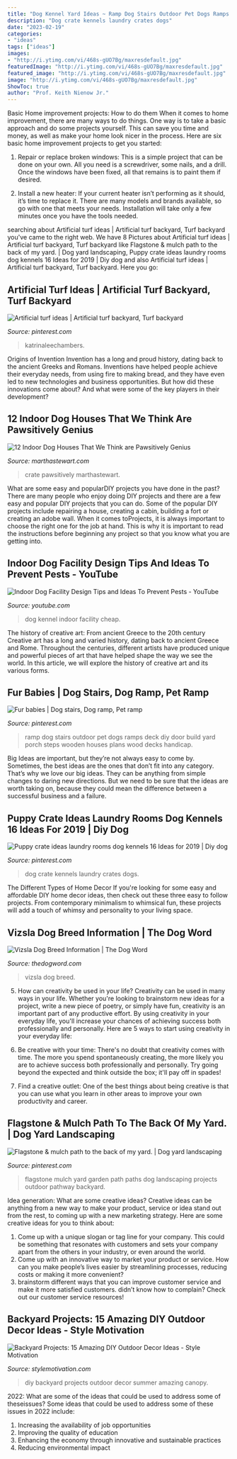 ```yaml
---
title: "Dog Kennel Yard Ideas ~ Ramp Dog Stairs Outdoor Pet Dogs Ramps Deck Diy Door Build Yard Porch Steps Wooden Houses Plans Wood Decks Handicap"
description: "Dog crate kennels laundry crates dogs"
date: "2023-02-19"
categories:
- "ideas"
tags: ["ideas"]
images:
- "http://i.ytimg.com/vi/468s-gUO7Bg/maxresdefault.jpg"
featuredImage: "http://i.ytimg.com/vi/468s-gUO7Bg/maxresdefault.jpg"
featured_image: "http://i.ytimg.com/vi/468s-gUO7Bg/maxresdefault.jpg"
image: "http://i.ytimg.com/vi/468s-gUO7Bg/maxresdefault.jpg"
ShowToc: true
author: "Prof. Keith Nienow Jr."
---
```



Basic Home improvement projects: How to do them
When it comes to home improvement, there are many ways to do things. One way is to take a basic approach and do some projects yourself. This can save you time and money, as well as make your home look nicer in the process. Here are six basic home improvement projects to get you started:
1) Repair or replace broken windows: This is a simple project that can be done on your own. All you need is a screwdriver, some nails, and a drill. Once the windows have been fixed, all that remains is to paint them if desired.

2) Install a new heater: If your current heater isn’t performing as it should, it’s time to replace it. There are many models and brands available, so go with one that meets your needs. Installation will take only a few minutes once you have the tools needed.

	

		
searching about Artificial turf ideas | Artificial turf backyard, Turf backyard you've came to the right web. We have 8 Pictures about Artificial turf ideas | Artificial turf backyard, Turf backyard like Flagstone &amp; mulch path to the back of my yard. | Dog yard landscaping, Puppy crate ideas laundry rooms dog kennels 16 Ideas for 2019 | Diy dog and also Artificial turf ideas | Artificial turf backyard, Turf backyard. Here you go:
		
    
## Artificial Turf Ideas | Artificial Turf Backyard, Turf Backyard

<img loading=lazy src="https://i.pinimg.com/736x/d9/d7/f5/d9d7f5eaebd21db43fe81770c49ca7c2.jpg" onerror="this.onerror=null;this.src='https://tse1.mm.bing.net/th?id=OIP.XxVQX512RVisaVp51TBmQgHaHa&amp;pid=15.1';" alt="Artificial turf ideas | Artificial turf backyard, Turf backyard">

_Source: pinterest.com_

>katrinaleechambers. 

	

Origins of Invention
Invention has a long and proud history, dating back to the ancient Greeks and Romans. Inventions have helped people achieve their everyday needs, from using fire to making bread, and they have even led to new technologies and business opportunities. But how did these innovations come about? And what were some of the key players in their development?

    
## 12 Indoor Dog Houses That We Think Are Pawsitively Genius

<img loading=lazy src="http://assets.marthastewart.com/styles/wmax-1500/d24/indoor-dog-house-kitchen/indoor-dog-house-kitchen_horiz.jpg?itok=T7r4kyjr" onerror="this.onerror=null;this.src='https://tse1.mm.bing.net/th?id=OIP.lwoe0VG4nC4iSiyg-v5eqAHaEK&amp;pid=15.1';" alt="12 Indoor Dog Houses That We Think are Pawsitively Genius">

_Source: marthastewart.com_

>crate pawsitively marthastewart. 

	

What are some easy and popularDIY projects you have done in the past?
There are many people who enjoy doing DIY projects and there are a few easy and popular DIY projects that you can do. Some of the popular DIY projects include repairing a house, creating a cabin, building a fort or creating an adobe wall. When it comes toProjects, it is always important to choose the right one for the job at hand. This is why it is important to read the instructions before beginning any project so that you know what you are getting into.

    
## Indoor Dog Facility Design Tips And Ideas To Prevent Pests - YouTube

<img loading=lazy src="http://i.ytimg.com/vi/468s-gUO7Bg/maxresdefault.jpg" onerror="this.onerror=null;this.src='https://tse2.mm.bing.net/th?id=OIP.zqzJ_Ra9lWx0WG-fT2eZPgHaEK&amp;pid=15.1';" alt="Indoor Dog Facility Design Tips and Ideas To Prevent Pests - YouTube">

_Source: youtube.com_

>dog kennel indoor facility cheap. 

	

The history of creative art: From ancient Greece to the 20th century
Creative art has a long and varied history, dating back to ancient Greece and Rome. Throughout the centuries, different artists have produced unique and powerful pieces of art that have helped shape the way we see the world. In this article, we will explore the history of creative art and its various forms.

    
## Fur Babies | Dog Stairs, Dog Ramp, Pet Ramp

<img loading=lazy src="https://i.pinimg.com/736x/50/96/8c/50968c5b25e46f332503a64ada06fc55.jpg" onerror="this.onerror=null;this.src='https://tse2.mm.bing.net/th?id=OIP.KiW4E0LjRmpXaiPRM3bWAwHaJ3&amp;pid=15.1';" alt="Fur babies | Dog stairs, Dog ramp, Pet ramp">

_Source: pinterest.com_

>ramp dog stairs outdoor pet dogs ramps deck diy door build yard porch steps wooden houses plans wood decks handicap. 

	

Big Ideas are important, but they’re not always easy to come by. Sometimes, the best ideas are the ones that don’t fit into any category. That’s why we love our big ideas. They can be anything from simple changes to daring new directions. But we need to be sure that the ideas are worth taking on, because they could mean the difference between a successful business and a failure.

    
## Puppy Crate Ideas Laundry Rooms Dog Kennels 16 Ideas For 2019 | Diy Dog

<img loading=lazy src="https://i.pinimg.com/736x/06/32/06/0632065e8e822be2d9fd40b15199faec.jpg" onerror="this.onerror=null;this.src='https://tse1.mm.bing.net/th?id=OIP.kKqgelYnLeIccKo99WpPcAAAAA&amp;pid=15.1';" alt="Puppy crate ideas laundry rooms dog kennels 16 Ideas for 2019 | Diy dog">

_Source: pinterest.com_

>dog crate kennels laundry crates dogs. 

	

The Different Types of Home Decor
If you're looking for some easy and affordable DIY home decor ideas, then check out these three easy to follow projects. From contemporary minimalism to whimsical fun, these projects will add a touch of whimsy and personality to your living space.

    
## Vizsla Dog Breed Information | The Dog Word

<img loading=lazy src="https://www.thedogword.com/application/files/8015/5244/0001/Vizsla1.jpg" onerror="this.onerror=null;this.src='https://tse1.mm.bing.net/th?id=OIP.VGdAkfOC_Ysvfl-qgvP5AQHaJ4&amp;pid=15.1';" alt="Vizsla Dog Breed Information | The Dog Word">

_Source: thedogword.com_

>vizsla dog breed. 

	

5. How can creativity be used in your life?
Creativity can be used in many ways in your life. Whether you're looking to brainstorm new ideas for a project, write a new piece of poetry, or simply have fun, creativity is an important part of any productive effort. By using creativity in your everyday life, you'll increase your chances of achieving success both professionally and personally. Here are 5 ways to start using creativity in your everyday life:
1. Be creative with your time: There's no doubt that creativity comes with time. The more you spend spontaneously creating, the more likely you are to achieve success both professionally and personally. Try going beyond the expected and think outside the box; it'll pay off in spades!

2. Find a creative outlet: One of the best things about being creative is that you can use what you learn in other areas to improve your own productivity and career.

    
## Flagstone &amp; Mulch Path To The Back Of My Yard. | Dog Yard Landscaping

<img loading=lazy src="https://i.pinimg.com/736x/20/24/d1/2024d1739fc2b19825748b4736b17f5b--garden-paths-outdoor-projects.jpg" onerror="this.onerror=null;this.src='https://tse4.mm.bing.net/th?id=OIP.yBnJRwdLAx5EcMpJw64xDgHaJ3&amp;pid=15.1';" alt="Flagstone &amp; mulch path to the back of my yard. | Dog yard landscaping">

_Source: pinterest.com_

>flagstone mulch yard garden path paths dog landscaping projects outdoor pathway backyard. 

	

Idea generation: What are some creative ideas?
Creative ideas can be anything from a new way to make your product, service or idea stand out from the rest, to coming up with a new marketing strategy. Here are some creative ideas for you to think about: 
1. Come up with a unique slogan or tag line for your company. This could be something that resonates with customers and sets your company apart from the others in your industry, or even around the world. 
2. Come up with an innovative way to market your product or service. How can you make people’s lives easier by streamlining processes, reducing costs or making it more convenient? 
3. brainstorm different ways that you can improve customer service and make it more satisfied customers. didn’t know how to complain? Check out our customer service resources! 

    
## Backyard Projects: 15 Amazing DIY Outdoor Decor Ideas - Style Motivation

<img loading=lazy src="https://homebnc.com/homeimg/2017/05/05-diy-backyard-projects-ideas-homebnc.jpg" onerror="this.onerror=null;this.src='https://tse4.mm.bing.net/th?id=OIP.tKZbJD8Aww5Vd8TjgboDtAHaK_&amp;pid=15.1';" alt="Backyard Projects: 15 Amazing DIY Outdoor Decor Ideas - Style Motivation">

_Source: stylemotivation.com_

>diy backyard projects outdoor decor summer amazing canopy. 

	

2022: What are some of the ideas that could be used to address some of theseissues?
Some ideas that could be used to address some of these issues in 2022 include: 
1. Increasing the availability of job opportunities 
2. Improving the quality of education 
3. Enhancing the economy through innovative and sustainable practices 
4. Reducing environmental impact 

